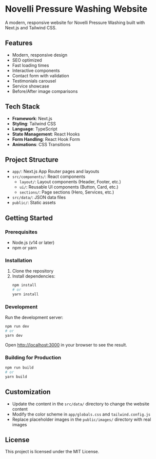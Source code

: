 # Novelli Pressure Washing Website

A modern, responsive website for Novelli Pressure Washing built with Next.js and Tailwind CSS.

## Features

- Modern, responsive design
- SEO optimized
- Fast loading times
- Interactive components
- Contact form with validation
- Testimonials carousel
- Service showcase
- Before/After image comparisons

## Tech Stack

- **Framework**: Next.js
- **Styling**: Tailwind CSS
- **Language**: TypeScript
- **State Management**: React Hooks
- **Form Handling**: React Hook Form
- **Animations**: CSS Transitions

## Project Structure

- `app/`: Next.js App Router pages and layouts
- `src/components/`: React components
  - `layout/`: Layout components (Header, Footer, etc.)
  - `ui/`: Reusable UI components (Button, Card, etc.)
  - `sections/`: Page sections (Hero, Services, etc.)
- `src/data/`: JSON data files
- `public/`: Static assets

## Getting Started

### Prerequisites

- Node.js (v14 or later)
- npm or yarn

### Installation

1. Clone the repository
2. Install dependencies:
   ```bash
   npm install
   # or
   yarn install
   ```

### Development

Run the development server:

```bash
npm run dev
# or
yarn dev
```

Open [http://localhost:3000](http://localhost:3000) in your browser to see the result.

### Building for Production

```bash
npm run build
# or
yarn build
```

## Customization

- Update the content in the `src/data/` directory to change the website content
- Modify the color scheme in `app/globals.css` and `tailwind.config.js`
- Replace placeholder images in the `public/images/` directory with real images

## License

This project is licensed under the MIT License.

